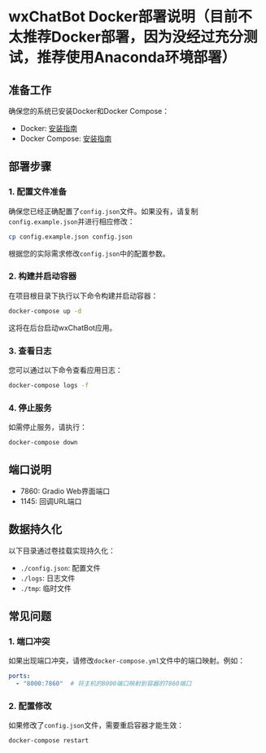 # wxChatBot Docker部署说明（目前不太推荐Docker部署，因为没经过充分测试，推荐使用Anaconda环境部署）

## 准备工作

确保您的系统已安装Docker和Docker Compose：

- Docker: [安装指南](https://docs.docker.com/get-docker/)
- Docker Compose: [安装指南](https://docs.docker.com/compose/install/)

## 部署步骤

### 1. 配置文件准备

确保您已经正确配置了`config.json`文件。如果没有，请复制`config.example.json`并进行相应修改：

```bash
cp config.example.json config.json
```

根据您的实际需求修改`config.json`中的配置参数。

### 2. 构建并启动容器

在项目根目录下执行以下命令构建并启动容器：

```bash
docker-compose up -d
```

这将在后台启动wxChatBot应用。

### 3. 查看日志

您可以通过以下命令查看应用日志：

```bash
docker-compose logs -f
```

### 4. 停止服务

如需停止服务，请执行：

```bash
docker-compose down
```

## 端口说明

- 7860: Gradio Web界面端口
- 1145: 回调URL端口

## 数据持久化

以下目录通过卷挂载实现持久化：

- `./config.json`: 配置文件
- `./logs`: 日志文件
- `./tmp`: 临时文件

## 常见问题

### 1. 端口冲突

如果出现端口冲突，请修改`docker-compose.yml`文件中的端口映射。例如：

```yaml
ports:
  - "8000:7860"  # 将主机的8000端口映射到容器的7860端口
```

### 2. 配置修改

如果修改了`config.json`文件，需要重启容器才能生效：

```bash
docker-compose restart
``` 